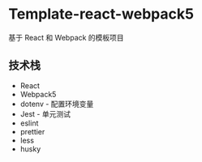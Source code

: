 # Template-react-webpack5

基于 React 和 Webpack 的模板项目

## 技术栈

- React
- Webpack5
- dotenv - 配置环境变量
- Jest - 单元测试
- eslint
- prettier
- less
- husky

